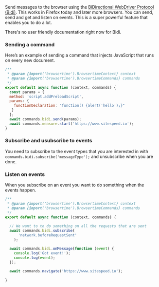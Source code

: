 Send messages to the browser using the [BiDirectional WebDriver Protocol (Bidi)](https://w3c.github.io/webdriver-bidi/). This works in Firefox today and later more browsers. You can send, send and get and listen on events. This is a super powerful feature that enables you to do a lot.

There's no user friendly documentation right now for Bidi.

### Sending a command

Here’s an example of sending a command that injects JavaScript that runs on every new document.

```javascript
/**
 * @param {import('browsertime').BrowsertimeContext} context
 * @param {import('browsertime').BrowsertimeCommands} commands
 */
export default async function (context, commands) {
  const params = {
  method: 'script.addPreloadScript',
  params: {
    functionDeclaration: "function() {alert('hello');}"
   }
  };
  await commands.bidi.send(params);
  await commands.measure.start('https://www.sitespeed.io');
}
```

### Subscribe and usubscribe to events

You need to subscribe to the event types that you are interested in with `commands.bidi.subscribe('messageType');` and unsubscribe when you are done. 

### Listen on events

When you subscribe on an event you want to do something when the events happen.

```javascript
/**
 * @param {import('browsertime').BrowsertimeContext} context
 * @param {import('browsertime').BrowsertimeCommands} commands
 */
export default async function (context, commands) {
 
  // We want to to do something on all the requests that are sent
  await commands.bidi.subscribe(
      'network.beforeRequestSent'
    );

  await commands.bidi.onMessage(function (event) {
    console.log('Got event!');
    console.log(event);
  });
  
  await commands.navigate('https://www.sitespeed.io');
  
}
```
